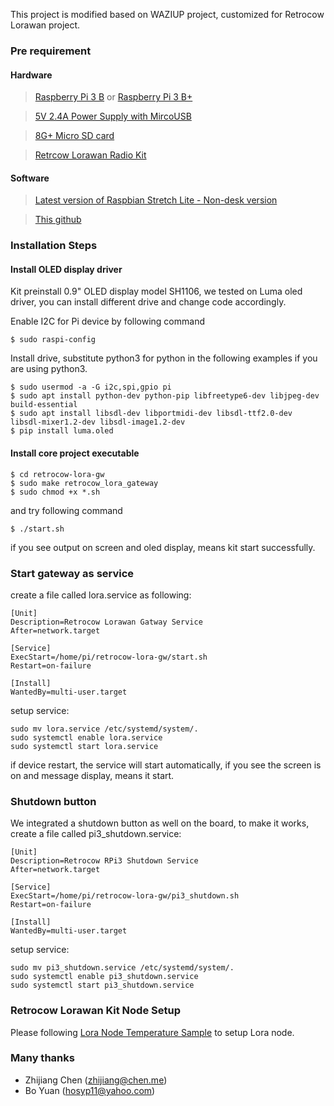This project is modified based on WAZIUP project, customized for Retrocow Lorawan project.

### Pre requirement
#### Hardware
> [Raspberry Pi 3 B](https://pi-store.com/products/raspberry-pi-3-model-b?variant=34450610510) or [Raspberry Pi 3 B+](https://pi-store.com/products/raspberry-pi-3-b)

> [5V 2.4A Power Supply with MircoUSB](https://pi-store.com/products/5v-2-4a-switching-power-supply-with-20awg-microusb-cable)

> [8G+ Micro SD card]()

> [Retrcow Lorawan Radio Kit](https://pi-store.com/products) 

#### Software
> [Latest version of Raspbian Stretch Lite - Non-desk version](https://www.raspberrypi.org/downloads/raspbian/)

> [This github](https://github.com/lastcow/retrocow-lora-gw)


### Installation Steps
#### Install OLED display driver
Kit preinstall 0.9" OLED display model SH1106, we tested on Luma oled driver, you can install different drive and change code accordingly.

Enable I2C for Pi device by following command
```
$ sudo raspi-config
```

Install drive, substitute python3 for python in the following examples if you are using python3.
```
$ sudo usermod -a -G i2c,spi,gpio pi
$ sudo apt install python-dev python-pip libfreetype6-dev libjpeg-dev build-essential
$ sudo apt install libsdl-dev libportmidi-dev libsdl-ttf2.0-dev libsdl-mixer1.2-dev libsdl-image1.2-dev
$ pip install luma.oled
```
    

#### Install core project executable
```
$ cd retrocow-lora-gw
$ sudo make retrocow_lora_gateway
$ sudo chmod +x *.sh
```
and try following command
```
$ ./start.sh
```
if you see output on screen and oled display, means kit start successfully.


### Start gateway as service
create a file called lora.service as following:

```
[Unit]
Description=Retrocow Lorawan Gatway Service
After=network.target

[Service]
ExecStart=/home/pi/retrocow-lora-gw/start.sh
Restart=on-failure

[Install]
WantedBy=multi-user.target
```

setup service:
```
sudo mv lora.service /etc/systemd/system/.
sudo systemctl enable lora.service
sudo systemctl start lora.service
```
if device restart, the service will start automatically, if you see the screen is on and message display, means it start.

### Shutdown button
We integrated a shutdown button as well on the board, to make it works, create a file called pi3_shutdown.service:

```
[Unit]
Description=Retrocow RPi3 Shutdown Service
After=network.target

[Service]
ExecStart=/home/pi/retrocow-lora-gw/pi3_shutdown.sh
Restart=on-failure

[Install]
WantedBy=multi-user.target
```

setup service:
```
sudo mv pi3_shutdown.service /etc/systemd/system/.
sudo systemctl enable pi3_shutdown.service
sudo systemctl start pi3_shutdown.service
```

### Retrocow Lorawan Kit Node Setup
Please following [Lora Node Temperature Sample](https://github.com/lastcow/iot-lora_node_temperature) to setup Lora node.

### Many thanks
- Zhijiang Chen (zhijiang@chen.me)
- Bo Yuan (hosyp11@yahoo.com)